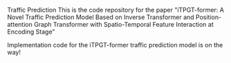 
Traffic Prediction
This is the code repository for the paper "iTPGT-former: A Novel Traffic Prediction Model Based on Inverse Transformer and Position-attention Graph Transformer with Spatio-Temporal Feature Interaction at Encoding Stage"

Implementation code for the iTPGT-former traffic prediction model is on the way!
